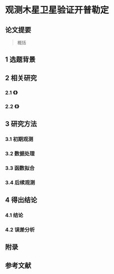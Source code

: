 # 观测木星卫星验证开普勒定

## 论文提要

> 概括

## 1 选题背景

## 2 相关研究

### 2.1 《》

### 2.2 《》

## 3 研究方法

### 3.1 初期观测

### 3.2 数据处理

### 3.3 函数拟合

### 3.4 后续观测

## 4 得出结论

### 4.1 结论

### 4.2 误差分析

## 附录



## 参考文献

